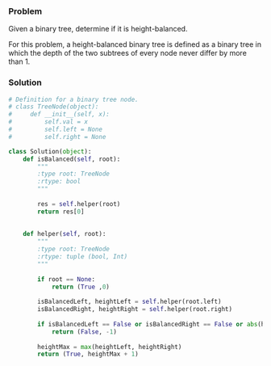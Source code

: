 ### Problem
Given a binary tree, determine if it is height-balanced.

For this problem, a height-balanced binary tree is defined as a binary tree in which the depth of the two subtrees of every node never differ by more than 1.
### Solution
```python
# Definition for a binary tree node.
# class TreeNode(object):
#     def __init__(self, x):
#         self.val = x
#         self.left = None
#         self.right = None

class Solution(object):
    def isBalanced(self, root):
        """
        :type root: TreeNode
        :rtype: bool
        """
        
        res = self.helper(root)
        return res[0]
        
    
    def helper(self, root):
        """
        :type root: TreeNode
        :rtype: tuple (bool, Int)
        """
        
        if root == None:
            return (True ,0)
        
        isBalancedLeft, heightLeft = self.helper(root.left)
        isBalancedRight, heightRight = self.helper(root.right)
        
        if isBalancedLeft == False or isBalancedRight == False or abs(heightLeft - heightRight) > 1:
            return (False, -1)
        
        heightMax = max(heightLeft, heightRight)
        return (True, heightMax + 1)
        
```